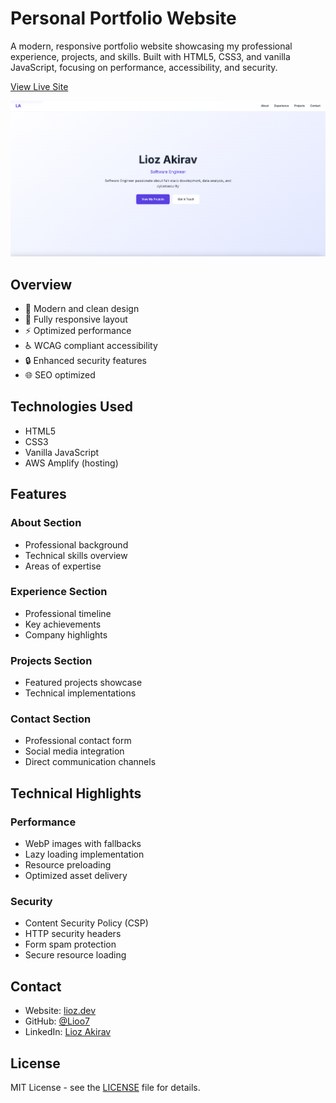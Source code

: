 # Personal Portfolio Website

A modern, responsive portfolio website showcasing my professional experience, projects, and skills. Built with HTML5, CSS3, and vanilla JavaScript, focusing on performance, accessibility, and security.

[View Live Site](https://www.lioz.dev/)

![Portfolio Preview](public/images/portfolio-preview.png)

## Overview

- 🎨 Modern and clean design
- 📱 Fully responsive layout
- ⚡ Optimized performance
- ♿ WCAG compliant accessibility
- 🔒 Enhanced security features
- 🌐 SEO optimized

## Technologies Used

- HTML5
- CSS3
- Vanilla JavaScript
- AWS Amplify (hosting)

## Features

### About Section
- Professional background
- Technical skills overview
- Areas of expertise

### Experience Section
- Professional timeline
- Key achievements
- Company highlights

### Projects Section
- Featured projects showcase
- Technical implementations

### Contact Section
- Professional contact form
- Social media integration
- Direct communication channels

## Technical Highlights

### Performance
- WebP images with fallbacks
- Lazy loading implementation
- Resource preloading
- Optimized asset delivery

### Security
- Content Security Policy (CSP)
- HTTP security headers
- Form spam protection
- Secure resource loading

## Contact

- Website: [lioz.dev](https://www.lioz.dev)
- GitHub: [@Lioo7](https://github.com/Lioo7)
- LinkedIn: [Lioz Akirav](https://www.linkedin.com/in/lioz-akirav)

## License

MIT License - see the [LICENSE](LICENSE) file for details.